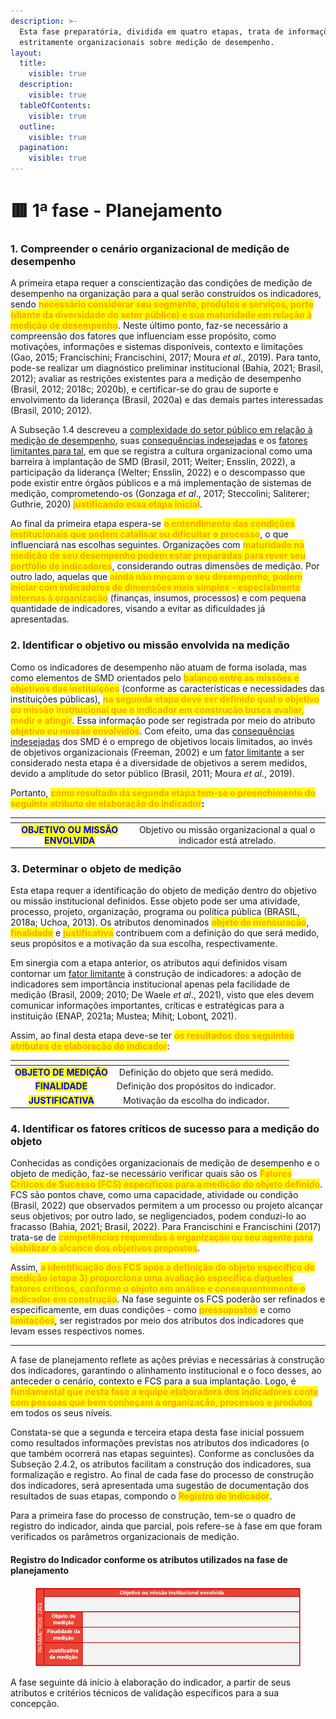 ```yaml
---
description: >-
  Esta fase preparatória, dividida em quatro etapas, trata de informações
  estritamente organizacionais sobre medição de desempenho.
layout:
  title:
    visible: true
  description:
    visible: true
  tableOfContents:
    visible: true
  outline:
    visible: true
  pagination:
    visible: true
---
```


# 🟥 1ª fase - Planejamento

### 1. Compreender o cenário organizacional de medição de desempenho

A primeira etapa requer a conscientização das condições de medição de desempenho na organização para a qual serão construídos os indicadores, sendo <mark style="color:orange;">**necessário considerar seu segmento, produtos e serviços, porte (diante da diversidade do setor público) e sua maturidade em relação à medição de desempenho**</mark>. Neste último ponto, faz-se necessário a compreensão dos fatores que influenciam esse propósito, como motivações, informações e sistemas disponíveis, contexto e limitações (Gao, 2015; Francischini; Francischini, 2017; Moura _et al_., 2019). Para tanto, pode-se realizar um diagnóstico preliminar institucional (Bahia, 2021; Brasil, 2012); avaliar as restrições existentes para a medição de desempenho (Brasil, 2012; 2018c; 2020b), e certificar-se do grau de suporte e envolvimento da liderança (Brasil, 2020a) e das demais partes interessadas (Brasil, 2010; 2012).&#x20;

A Subseção 1.4 descreveu a [complexidade do setor público em relação à medição de desempenho](../../1.-apresentacao/1.4-consequencias-indesejadas-e-limitacoes-da-medicao-de-desempenho.md#a-complexidade-da-gestao-organizacional-e-do-setor-publico), suas [consequências indesejadas](../../1.-apresentacao/1.4-consequencias-indesejadas-e-limitacoes-da-medicao-de-desempenho.md#consequencias-indesejadas-dos-smd-no-setor-publico) e os [fatores limitantes para tal](../../1.-apresentacao/1.4-consequencias-indesejadas-e-limitacoes-da-medicao-de-desempenho.md#fatores-limitantes-a-medicao-de-desempenho-no-setor-publico), em que se registra a cultura organizacional como uma barreira à implantação de SMD (Brasil, 2011; Welter; Ensslin, 2022), a participação da liderança (Welter; Ensslin, 2022) e o descompasso que pode existir entre órgãos públicos e a má implementação de sistemas de medição, comprometendo-os (Gonzaga _et al_., 2017; Steccolini; Saliterer; Guthrie, 2020) <mark style="color:orange;">**justificando essa etapa inicial**</mark>.

Ao final da primeira etapa espera-se <mark style="color:orange;">**o entendimento das condições institucionais que podem catalisar ou dificultar o processo**</mark>, o que influenciará nas escolhas seguintes. Organizações com <mark style="color:orange;">**maturidade na medição de seu desempenho podem estar preparadas para rever seu portfólio de indicadores**</mark>, considerando outras dimensões de medição. Por outro lado, aquelas que <mark style="color:orange;">**ainda não meçam o seu desempenho, podem iniciar com indicadores de dimensões mais simples - especialmente internas à organização**</mark> (finanças, insumos, processos) e com pequena quantidade de indicadores, visando a evitar as dificuldades já apresentadas.&#x20;

### 2. Identificar o objetivo ou missão envolvida na medição

Como os indicadores de desempenho não atuam de forma isolada, mas como elementos de SMD orientados pelo <mark style="color:orange;">**balanço entre as missões e objetivos das instituições**</mark> (conforme as características e necessidades das instituições públicas), <mark style="color:orange;">**na segunda etapa deve ser definido qual o objetivo ou missão institucional que o indicador em construção busca avaliar, medir e atingir**</mark>. Essa informação pode ser registrada por meio do atributo <mark style="color:orange;">**objetivo ou missão envolvidos**</mark>. Com efeito, uma das [consequências indesejadas](../../1.-apresentacao/1.4-consequencias-indesejadas-e-limitacoes-da-medicao-de-desempenho.md#consequencias-indesejadas-dos-smd-no-setor-publico) dos SMD é o emprego de objetivos locais limitados, ao invés de objetivos organizacionais (Freeman, 2002) e um [fator limitante](../../1.-apresentacao/1.4-consequencias-indesejadas-e-limitacoes-da-medicao-de-desempenho.md#fatores-limitantes-a-medicao-de-desempenho-no-setor-publico) a ser considerado nesta etapa é a diversidade de objetivos a serem medidos, devido a amplitude do setor público (Brasil, 2011; Moura _et al_., 2019).

Portanto, <mark style="color:orange;">**como resultado da segunda etapa tem-se o preenchimento do seguinte atributo de elaboração do indicador**</mark>**:**

<table data-view="cards" data-full-width="false"><thead><tr><th align="center"></th><th align="center"></th></tr></thead><tbody><tr><td align="center"><mark style="color:blue;"><strong>OBJETIVO OU MISSÃO ENVOLVIDA</strong></mark></td><td align="center">Objetivo ou missão organizacional a qual o indicador está atrelado.</td></tr></tbody></table>

### 3. Determinar o objeto de medição

Esta etapa requer a identificação do objeto de medição dentro do objetivo ou missão institucional definidos. Esse objeto pode ser uma atividade, processo, projeto, organização, programa ou política pública (BRASIL, 2018a; Uchoa, 2013). Os atributos denominados <mark style="color:orange;">**objeto de mensuração**</mark>, <mark style="color:orange;">**finalidade**</mark> e <mark style="color:orange;">**justificativa**</mark> contribuem com a definição do que será medido, seus propósitos e a motivação da sua escolha, respectivamente.&#x20;

Em sinergia com a etapa anterior, os atributos aqui definidos visam contornar um [fator limitante](../../1.-apresentacao/1.4-consequencias-indesejadas-e-limitacoes-da-medicao-de-desempenho.md#fatores-limitantes-a-medicao-de-desempenho-no-setor-publico) à construção de indicadores: a adoção de indicadores sem importância institucional apenas pela facilidade de medição (Brasil, 2009; 2010; De Waele _et al_., 2021), visto que eles devem comunicar informações importantes, críticas e estratégicas para a instituição (ENAP, 2021a; Mustea; Mihiţ; Lobonţ, 2021).

Assim, ao final desta etapa deve-se ter <mark style="color:orange;">**os resultados dos seguintes atributos de elaboração do indicador**</mark>:

<table data-view="cards"><thead><tr><th align="center"></th><th align="center"></th><th data-hidden data-card-cover data-type="files"></th></tr></thead><tbody><tr><td align="center"><mark style="color:blue;"><strong>OBJETO DE MEDIÇÃO</strong></mark></td><td align="center">Definição do objeto que será medido.</td><td></td></tr><tr><td align="center"><mark style="color:blue;"><strong>FINALIDADE</strong></mark></td><td align="center">Definição dos propósitos do indicador.</td><td></td></tr><tr><td align="center"><mark style="color:blue;"><strong>JUSTIFICATIVA</strong></mark></td><td align="center">Motivação da escolha do indicador.</td><td></td></tr></tbody></table>

### 4. Identificar os fatores críticos de sucesso para a medição do objeto

Conhecidas as condições organizacionais de medição de desempenho e o objeto de medição, faz-se necessário verificar quais são os <mark style="color:orange;">**Fatores Críticos de Sucesso (FCS) específicos para a medição do objeto definido**</mark>. FCS são pontos chave, como uma capacidade, atividade ou condição (Brasil, 2022) que observados permitem a um processo ou projeto alcançar seus objetivos; por outro lado, se negligenciados, podem conduzi-lo ao fracasso (Bahia, 2021; Brasil, 2022). Para Francischini e Francischini (2017) trata-se de <mark style="color:orange;">**competências requeridas à organização ou seu agente para viabilizar o alcance dos objetivos propostos**</mark>.

Assim, <mark style="color:orange;">**a identificação dos FCS após a definição do objeto específico de medição (etapa 3) proporciona uma avaliação específica daqueles fatores críticos, conforme o objeto em análise e consequentemente o indicador em construção**</mark>. Na fase seguinte os FCS poderão ser refinados e especificamente, em duas condições - como <mark style="color:orange;">**pressupostos**</mark> e como <mark style="color:orange;">**limitações**</mark>, ser registrados por meio dos atributos dos indicadores que levam esses respectivos nomes.

***

A fase de planejamento reflete as ações prévias e necessárias à construção dos indicadores, garantindo o alinhamento institucional e o foco desses, ao anteceder o cenário, contexto e FCS para a sua implantação. Logo, é <mark style="color:orange;">**fundamental que nesta fase a equipe elaboradora dos indicadores conte com pessoas que bem conheçam a organização, processos e produtos**</mark> em todos os seus níveis.

Constata-se que a segunda e terceira etapa desta fase inicial possuem como resultados informações previstas nos atributos dos indicadores (o que também ocorrerá nas etapas seguintes). Conforme as conclusões da Subseção 2.4.2, os atributos facilitam a construção dos indicadores, sua formalização e registro. Ao final de cada fase do processo de construção dos indicadores, será apresentada uma sugestão de documentação dos resultados de suas etapas, compondo o <mark style="color:orange;">**Registro do Indicador**</mark>.&#x20;

Para a primeira fase do processo de construção, tem-se o quadro de registro do indicador, ainda que parcial, pois refere-se à fase em que foram verificados os parâmetros organizacionais de medição.

#### Registro do Indicador conforme os atributos utilizados na fase de planejamento

<figure><img src="../../.gitbook/assets/image (3).png" alt=""><figcaption></figcaption></figure>

A fase seguinte dá início à elaboração do indicador, a partir de seus atributos e critérios técnicos de validação específicos para a sua concepção.&#x20;
